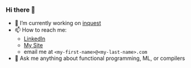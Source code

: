 ### Hi there 👋

- 🔭 I’m currently working on [inquest](https:/github.com/yiblet/inquest)
- 📫 How to reach me: 
  - [LinkedIn](https://www.linkedin.com/in/shalom-yiblet-902a6aab/) 
  - [My Site](https://yiblet.com)
  - email me at `<my-first-name>@<my-last-name>.com`
- 💬 Ask me anything about functional programming, ML, or compilers  


<!--
**yiblet/yiblet** is a ✨ _special_ ✨ repository because its `README.md` (this file) appears on your GitHub profile.

Here are some ideas to get you started:

- 😄 Pronouns: ...
- ⚡ Fun fact: ...
-->
